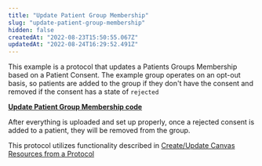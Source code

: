 ```yaml
---
title: "Update Patient Group Membership"
slug: "update-patient-group-membership"
hidden: false
createdAt: "2022-08-23T15:50:55.067Z"
updatedAt: "2022-08-24T16:29:52.491Z"
---
```

This example is a protocol that updates a Patients Groups Membership based on a Patient Consent. The example group operates on an opt-out basis, so patients are added to the group if they don't have the consent and removed if the consent has a state of `rejected`


**[Update Patient Group Membership code ](https://github.com/canvas-medical/open-source-sdk/blob/main/canvas_workflow_helpers/protocols/patient_grouping.py)**

After everything is uploaded and set up properly, once a rejected consent is added to a patient, they will be removed from the group.

This protocol utilizes functionality described in [Create/Update Canvas Resources from a Protocol](https://docs.canvasmedical.com/docs/createupdate-canvas-resources-from-a-protocol)